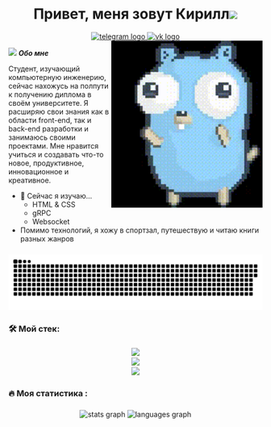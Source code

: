 <!--markdownlint-disable-->
<h1 align="center"><b>Привет, меня зовут Кирилл</b><img src="https://media.giphy.com/media/hvRJCLFzcasrR4ia7z/giphy.gif" width="35"></h1>

<div align="center">
  <a href="https://t.me/Lesnoy_umorust" target="_blank">
    <img src="https://img.shields.io/static/v1?message=Telegram&logo=telegram&label=&color=2CA5E0&logoColor=white&labelColor=&style=for-the-badge" height="25" alt="telegram logo"  />
  </a>
  <a href="https://m.vk.com/id549536760" target="_blank">
    <img src="https://img.shields.io/static/v1?message=VK&logo=vk&label=&color=0077FF&logoColor=white&labelColor=&style=for-the-badge" 
    height="25" alt="vk logo"  />
  </a>
</div>

<img align="right" width=300px src="https://github.com/Kirutka/Kirutka/blob/main/animation.gif"/>

<img src="https://media.giphy.com/media/ObNTw8Uzwy6KQ/giphy.gif" width="30px">&nbsp;**_Обо мне_**

Студент, изучающий компьютерную инженерию, сейчас нахожусь на полпути к получению диплома в своём университете.
Я расширяю свои знания как в области front-end, так и back-end разработки и занимаюсь своими проектами. Мне нравится учиться и создавать что-то новое, продуктивное, инновационное и креативное.

- 🌱 Сейчас я изучаю...
  - HTML & CSS
  - gRPC
  - Websocket
- Помимо технологий, я хожу в спортзал, путешествую и читаю книги разных жанров

###



###

<p align="center">
 <img width="600" src="assets/github-snake.svg" alt="snake"/>
</p>

###

<h3 align="left">🛠 Мой стек:</h3>

###

<p align="center">
  <a href="https://skillicons.dev">
    <img src="https://skillicons.dev/icons?i=go,kubernetes,docker,terraform,prometheus,html,css"/><br>
    <img src="https://skillicons.dev/icons?i=postgres,kafka,git,github,bash,md"/><br>
    <img src="https://skillicons.dev/icons?i=windows,powershell,grafana,mysql,gitlab,graphql,vscode" />
  </a>
</p>

###

<h3 align="left">🔥   Моя статистика :</h3>

###

<div align="center">
  <img src="https://github-readme-stats.vercel.app/api?username=Kirutka&hide_title=false&hide_rank=false&show_icons=true&include_all_commits=true&count_private=true&disable_animations=false&theme=dracula&locale=en&hide_border=false&order=1" height="150" alt="stats graph"  />
  <img src="https://github-readme-stats.vercel.app/api/top-langs?username=Kirutka&locale=en&hide_title=false&layout=compact&card_width=320&langs_count=5&theme=dracula&hide_border=false&order=2" height="150" alt="languages graph"  />
</div>

